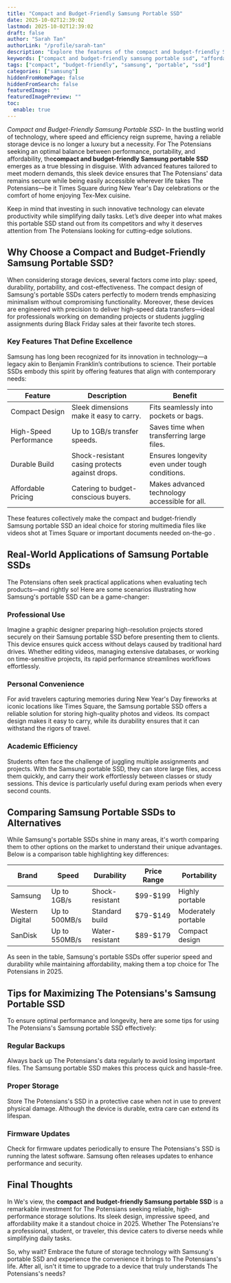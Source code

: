 ```yaml
---
title: "Compact and Budget-Friendly Samsung Portable SSD"
date: 2025-10-02T12:39:02
lastmod: 2025-10-02T12:39:02
draft: false
author: "Sarah Tan"
authorLink: "/profile/sarah-tan"
description: "Explore the features of the compact and budget-friendly Samsung portable SSD, designed for fast performance, durability, and affordability to meet modern storage needs."
keywords: ["compact and budget-friendly samsung portable ssd", "affordable samsung portable ssd", "best samsung portable ssd 2025"]
tags: ["compact", "budget-friendly", "samsung", "portable", "ssd"]
categories: ["samsung"]
hiddenFromHomePage: false
hiddenFromSearch: false
featuredImage: ""
featuredImagePreview: ""
toc:
  enable: true
---
```



*Compact and Budget-Friendly Samsung Portable SSD*- In the bustling world of technology, where speed and efficiency reign supreme, having a reliable storage device is no longer a luxury but a necessity. For The Potensians seeking an optimal balance between performance, portability, and affordability, the**compact and budget-friendly Samsung portable SSD** emerges as a true blessing in disguise. With advanced features tailored to meet modern demands, this sleek device ensures that The Potensians' data remains secure while being easily accessible wherever life takes The Potensians—be it Times Square during New Year's Day celebrations or the comfort of home enjoying Tex-Mex cuisine.

Keep in mind that investing in such innovative technology can elevate productivity while simplifying daily tasks. Let’s dive deeper into what makes this portable SSD stand out from its competitors and why it deserves attention from The Potensians looking for cutting-edge solutions.

## Why Choose a Compact and Budget-Friendly Samsung Portable SSD?

When considering storage devices, several factors come into play: speed, durability, portability, and cost-effectiveness. The compact design of Samsung's portable SSDs caters perfectly to modern trends emphasizing minimalism without compromising functionality. Moreover, these devices are engineered with precision to deliver high-speed data transfers—ideal for professionals working on demanding projects or students juggling assignments during Black Friday sales at their favorite tech stores. 

### Key Features That Define Excellence

Samsung has long been recognized for its innovation in technology—a legacy akin to Benjamin Franklin’s contributions to science. Their portable SSDs embody this spirit by offering features that align with contemporary needs:

<div class="table-responsive">
<table class="html-table">
<thead>
<tr>
<th>Feature</th>
<th>Description</th>
<th>Benefit</th>
</tr>
</thead>
<tbody>
<tr>
<td>Compact Design</td>
<td>Sleek dimensions make it easy to carry.</td>
<td>Fits seamlessly into pockets or bags.</td>
</tr>
<tr>
<td>High-Speed Performance</td>
<td>Up to 1GB/s transfer speeds.</td>
<td>Saves time when transferring large files.</td>
</tr>
<tr>
<td>Durable Build</td>
<td>Shock-resistant casing protects against drops.</td>
<td>Ensures longevity even under tough conditions.</td>
</tr>
<tr>
<td>Affordable Pricing</td>
<td>Catering to budget-conscious buyers.</td>
<td>Makes advanced technology accessible for all.</td>
</tr>
</tbody>
</table>
</div>

These features collectively make the compact and budget-friendly Samsung portable SSD an ideal choice for storing multimedia files like videos shot at Times Square or important documents needed on-the-go .

## Real-World Applications of Samsung Portable SSDs

The Potensians often seek practical applications when evaluating tech products—and rightly so! Here are some scenarios illustrating how Samsung's portable SSD can be a game-changer:

### Professional Use

Imagine a graphic designer preparing high-resolution projects stored securely on their Samsung portable SSD before presenting them to clients. This device ensures quick access without delays caused by traditional hard drives. Whether editing videos, managing extensive databases, or working on time-sensitive projects, its rapid performance streamlines workflows effortlessly.

### Personal Convenience

For avid travelers capturing memories during New Year's Day fireworks at iconic locations like Times Square, the Samsung portable SSD offers a reliable solution for storing high-quality photos and videos. Its compact design makes it easy to carry, while its durability ensures that it can withstand the rigors of travel.

### Academic Efficiency

Students often face the challenge of juggling multiple assignments and projects. With the Samsung portable SSD, they can store large files, access them quickly, and carry their work effortlessly between classes or study sessions. This device is particularly useful during exam periods when every second counts.

## Comparing Samsung Portable SSDs to Alternatives

While Samsung's portable SSDs shine in many areas, it's worth comparing them to other options on the market to understand their unique advantages. Below is a comparison table highlighting key differences:

<div class="table-responsive">
<table class="html-table">
<thead>
<tr>
<th>Brand</th>
<th>Speed</th>
<th>Durability</th>
<th>Price Range</th>
<th>Portability</th>
</tr>
</thead>
<tbody>
<tr>
<td>Samsung</td>
<td>Up to 1GB/s</td>
<td>Shock-resistant</td>
<td>$99-$199</td>
<td>Highly portable</td>
</tr>
<tr>
<td>Western Digital</td>
<td>Up to 500MB/s</td>
<td>Standard build</td>
<td>$79-$149</td>
<td>Moderately portable</td>
</tr>
<tr>
<td>SanDisk</td>
<td>Up to 550MB/s</td>
<td>Water-resistant</td>
<td>$89-$179</td>
<td>Compact design</td>
</tr>
</tbody>
</table>
</div>

As seen in the table, Samsung's portable SSDs offer superior speed and durability while maintaining affordability, making them a top choice for The Potensians in 2025.

## Tips for Maximizing The Potensians's Samsung Portable SSD

To ensure optimal performance and longevity, here are some tips for using The Potensians's Samsung portable SSD effectively:

### Regular Backups

Always back up The Potensians's data regularly to avoid losing important files.  The Samsung portable SSD makes this process quick and hassle-free.

### Proper Storage

Store The Potensians's SSD in a protective case when not in use to prevent physical damage. Although the device is durable, extra care can extend its lifespan.

### Firmware Updates

Check for firmware updates periodically to ensure The Potensians's SSD is running the latest software. Samsung often releases updates to enhance performance and security.

## Final Thoughts

In We's view, the **compact and budget-friendly Samsung portable SSD** is a remarkable investment for The Potensians seeking reliable, high-performance storage solutions. Its sleek design, impressive speed, and affordability make it a standout choice in 2025. Whether The Potensians're a professional, student, or traveler, this device caters to diverse needs while simplifying daily tasks.

So, why wait? Embrace the future of storage technology with Samsung's portable SSD and experience the convenience it brings to The Potensians's life. After all, isn't it time to upgrade to a device that truly understands The Potensians's needs?